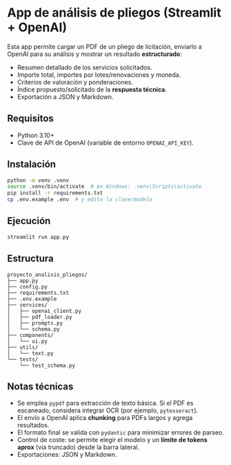 # App de análisis de pliegos (Streamlit + OpenAI)

Esta app permite cargar un PDF de un pliego de licitación, enviarlo a OpenAI para su análisis y mostrar un resultado **estructurado**:
- Resumen detallado de los servicios solicitados.
- Importe total, importes por lotes/renovaciones y moneda.
- Criterios de valoración y ponderaciones.
- Índice propuesto/solicitado de la **respuesta técnica**.
- Exportación a JSON y Markdown.

## Requisitos

- Python 3.10+
- Clave de API de OpenAI (variable de entorno `OPENAI_API_KEY`).

## Instalación

```bash
python -m venv .venv
source .venv/bin/activate  # en Windows: .venv\Scripts\activate
pip install -r requirements.txt
cp .env.example .env  # y edita la clave/modelo
```

## Ejecución

```bash
streamlit run app.py
```

## Estructura

```
proyecto_analisis_pliegos/
├── app.py
├── config.py
├── requirements.txt
├── .env.example
├── services/
│   ├── openai_client.py
│   ├── pdf_loader.py
│   ├── prompts.py
│   └── schema.py
├── components/
│   └── ui.py
├── utils/
│   └── text.py
└── tests/
    └── test_schema.py
```

## Notas técnicas
- Se emplea `pypdf` para extracción de texto básica. Si el PDF es escaneado, considera integrar OCR (por ejemplo, `pytesseract`). 
- El envío a OpenAI aplica **chunking** para PDFs largos y agrega resultados.
- El formato final se valida con `pydantic` para minimizar errores de parseo.
- Control de coste: se permite elegir el modelo y un **límite de tokens aprox** (via truncado) desde la barra lateral.
- Exportaciones: JSON y Markdown.
